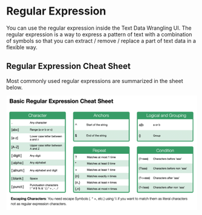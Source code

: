 # Regular Expression

You can use the regular expression inside the Text Data Wrangling UI. The regular expression is a way to express a pattern of text with a combination of symbols so that you can extract / remove / replace a part of text data in a flexible way.

## Regular Expression Cheat Sheet

Most commonly used regular expressions are summarized in the sheet below.

![](images/cheat-sheet-en.png)
